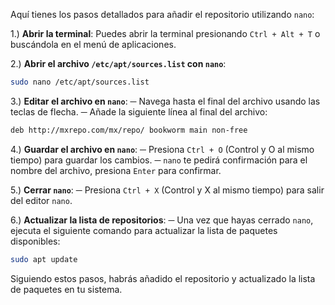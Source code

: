 Aquí tienes los pasos detallados para añadir el repositorio utilizando `nano`:

1.)  **Abrir la terminal**: Puedes abrir la terminal presionando `Ctrl + Alt + T` o buscándola en el menú de aplicaciones.

2.)  **Abrir el archivo `/etc/apt/sources.list` con `nano`**:

```bash
sudo nano /etc/apt/sources.list
```

3.) **Editar el archivo en `nano`**:
    ─ Navega hasta el final del archivo usando las teclas de flecha.
    ─ Añade la siguiente línea al final del archivo:

```bash
deb http://mxrepo.com/mx/repo/ bookworm main non-free
```

4.) **Guardar el archivo en `nano`**:
    ─ Presiona `Ctrl + O` (Control y O al mismo tiempo) para guardar los cambios.
    ─ `nano` te pedirá confirmación para el nombre del archivo, presiona `Enter` para confirmar.

5.) **Cerrar `nano`**:
    ─ Presiona `Ctrl + X` (Control y X al mismo tiempo) para salir del editor `nano`.


6.) **Actualizar la lista de repositorios**:
    ─ Una vez que hayas cerrado `nano`, ejecuta el siguiente comando para actualizar la lista de paquetes disponibles:

```bash
sudo apt update
```

Siguiendo estos pasos, habrás añadido el repositorio y actualizado la lista de paquetes en tu sistema.